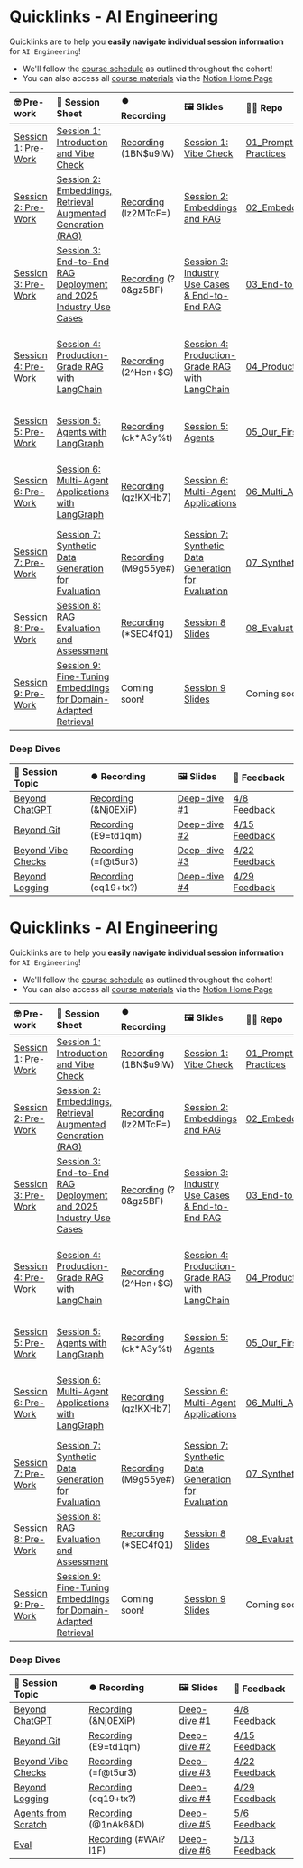 # Quicklinks - AI Engineering

Quicklinks are to help you **easily navigate individual session information** for `AI Engineering`!  

- We'll follow the [course schedule](https://www.notion.so/The-AI-Engineering-Bootcamp-Cohort-6-Course-Schedule-Curriculum-1abcd547af3d80be899be4addee6814c?pvs=4#1abcd547af3d8127a8f4cc26933b14a5) as outlined throughout the cohort!
- You can also access all [course materials](https://www.notion.so/The-AI-Engineering-Bootcamp-Cohort-6-Home-Page-1c8cd547af3d800ebf81c013c5b51856?pvs=4#1c8cd547af3d8130a44ac31310382ca1) via the [Notion Home Page](https://www.notion.so/The-AI-Engineering-Bootcamp-Cohort-6-Home-Page-1c8cd547af3d800ebf81c013c5b51856)


| 🤓 Pre-work | 📰 Session Sheet | ⏺️ Recording  | 🖼️ Slides     | 👨‍💻 Repo     | 📝 Homework      | 📁 Feedback       |
|:-----------------|:-----------------|:-----------------|:-----------------|:-----------------|:-----------------|:-----------------|
| [Session 1: Pre-Work](https://www.notion.so/Session-1-Introduction-and-Vibe-Check-1c8cd547af3d81b596bbdfb64cf4fd2f?pvs=4#1c8cd547af3d81fb96b4f625f3f8e3d6)| [Session 1: Introduction and Vibe Check](https://www.notion.so/Session-1-Introduction-and-Vibe-Check-1c8cd547af3d81b596bbdfb64cf4fd2f) | [Recording](https://us02web.zoom.us/rec/component-page?accessLevel=meeting&action=viewdetailpage&sharelevel=meeting&useWhichPasswd=meeting&requestFrom=pwdCheck&clusterId=us02&componentName=need-password&meetingId=jA0Ow9yIy3bJbS4JYNKzWqWsCl8vK70u7XENGv8p0wYMfyYC5WBaO7UwTBvdEUeR.vim-Lz52p_dMNkN5&originRequestUrl=https%3A%2F%2Fus02web.zoom.us%2Frec%2Fshare%2FxAthIzIUgINK-5XtpX9ENyHiDoJTjhesvzUJtUnCuKlHsPEovEwrQceLrBPWyIsD.c_AcozzNUfIkRwDX) (1BN$u9iW)| [Session 1: Vibe Check](https://www.canva.com/design/DAGjafpn44s/9yUAmHozCw2fscR0S6B70A/edit?utm_content=DAGjafpn44s&utm_campaign=designshare&utm_medium=link2&utm_source=sharebutton) | [01_Prompt Engineering and Prototyping Best Practices](https://github.com/AI-Maker-Space/AIE6/tree/main/01_Prompt%20Engineering%20and%20Prototyping%20Best%20Practices) | [Session 1 Assignment: Vibe Check](https://forms.gle/K1PqHzjriVYerjaU9) | [AIE6 Feedback 4/1](https://forms.gle/EdzBz82yGqVYKfUw9)
| [Session 2: Pre-Work](https://www.notion.so/Session-2-Embeddings-Retrieval-Augmented-Generation-RAG-1c8cd547af3d81978a5af041c0d5b30a?pvs=4#1c8cd547af3d818daab3db56a5e631e9)| [Session 2: Embeddings, Retrieval Augmented Generation (RAG)](https://www.notion.so/Session-2-Embeddings-Retrieval-Augmented-Generation-RAG-1c8cd547af3d81978a5af041c0d5b30a) | [Recording](https://us02web.zoom.us/rec/share/gSn6QuqteVM4gYK9SslqMLx4MRVcwVj1S9RT-wJQYUuSVBkJ14-Fj8qY8d7Tyx-9.7ijgK2xRDpWFZ-bu) (lz2MTcF=)| [Session 2: Embeddings and RAG](https://www.canva.com/design/DAGjaSBtoao/n8G0T_O-2OIQHvgTfqyAxg/edit?utm_content=DAGjaSBtoao&utm_campaign=designshare&utm_medium=link2&utm_source=sharebutton) | [02_Embeddings_and_RAG](https://github.com/AI-Maker-Space/AIE6/tree/main/02_Embeddings_and_RAG) | [Session 2 Assignment: Embeddings & RAG](https://forms.gle/FNkAuvdZe8eiaLTC8)| [AIE6 Feedback 4/3](https://forms.gle/iDTwhJ2nLp5CGkqP6)
| [Session 3: Pre-Work](https://www.notion.so/Session-3-End-to-End-RAG-Deployment-and-2025-Industry-Use-Cases-1c8cd547af3d818fb863ce11710a31ec?pvs=4#1c8cd547af3d81468dbadb4d669435bd)| [Session 3: End-to-End RAG Deployment and 2025 Industry Use Cases ](https://www.notion.so/Session-3-End-to-End-RAG-Deployment-and-2025-Industry-Use-Cases-1c8cd547af3d818fb863ce11710a31ec) | [Recording](https://us02web.zoom.us/rec/share/sGuBqB5go4WPjALRA5y_QkzDHju0qiAtSanlWN8FZLV8mdviZWAcg8fHU8J-hbmp.HlMKdznBNkeB-CgB) (?0&gz5BF)| [Session 3: Industry Use Cases & End-to-End RAG](https://www.canva.com/design/DAGjaej4jRA/W4Vw66N4gbJWvMvojgR5Dg/edit?utm_content=DAGjaej4jRA&utm_campaign=designshare&utm_medium=link2&utm_source=sharebutton) | [03_End-to-End_RAG](https://github.com/AI-Maker-Space/AIE6/tree/main/03_End-to-End_RAG)| [Session 3 Assignment: End-to-End RAG](https://forms.gle/KwkHPyCN6zb1ypno7)| [AIE6 Feedback 4/8](https://forms.gle/oVeEd95qajYVhryF6)
| [Session 4: Pre-Work](https://www.notion.so/Session-4-Production-Grade-RAG-with-LangChain-1c8cd547af3d814c95a8e9ba5bd1a459?pvs=4#1c8cd547af3d81ebb0fcc9e05bf4b311)| [Session 4: Production-Grade RAG with LangChain](https://www.notion.so/Session-4-Production-Grade-RAG-with-LangChain-1c8cd547af3d814c95a8e9ba5bd1a459) | [Recording](https://us02web.zoom.us/rec/share/teO7APMEW8O2HcjzIgdo3MPPrY5ID_t_Qd6QpMTKUVBMuKfG-cGRL-O3idgpjyDp.gyyOfVTXCv4tf7UB) (2^Hen+$G) | [Session 4: Production-Grade RAG with LangChain](https://www.canva.com/design/DAGjaZ1SqwU/0-YVlQBs6uEVP_XEdiADdQ/edit?utm_content=DAGjaZ1SqwU&utm_campaign=designshare&utm_medium=link2&utm_source=sharebutton)| [04_Production_RAG](https://github.com/AI-Maker-Space/AIE6/tree/main/04_Production_RAG) | [Session 4 Assignment: Production RAG with LangGraph and LangChain](https://forms.gle/QnGJcGUZFP7BzdCbA)| [AIE6 Feedback 4/10](https://forms.gle/zU8JJ4umGZUJD26p8)
| [Session 5: Pre-Work](https://www.notion.so/Session-5-Agents-with-LangGraph-1c8cd547af3d81068e44d4e4b901a9a8?pvs=4#1c8cd547af3d81578bedd1d2b11ab888)| [Session 5: Agents with LangGraph](https://www.notion.so/Session-5-Agents-with-LangGraph-1c8cd547af3d81068e44d4e4b901a9a8) | [Recording](https://us02web.zoom.us/rec/play/YvHRbOKYx8QDcTMwli7QjH-npGauB8wkk2gcN7ax7TV_oxQZbPRPdyxUebtH91uVQ8lRgCbP6u0iicmP.Vvroz4VC2XA7DILn?accessLevel=meeting&canPlayFromShare=true&from=my_recording&continueMode=true&componentName=rec-play&originRequestUrl=https%3A%2F%2Fus02web.zoom.us%2Frec%2Fshare%2F-fJk79tgwkAw3gJS0V69OeDvOUJ0EUE0qgOFey9-1uJPnL6oNT6vLmVygOWHl-JV.mYe1JWztYuHqsYWx)  (ck*A3y%t) | [Session 5: Agents](https://www.canva.com/design/DAGjaRyDT1Y/Sy7YaHwHOc19gomlhpq7hw/edit?utm_content=DAGjaRyDT1Y&utm_campaign=designshare&utm_medium=link2&utm_source=sharebutton)| [05_Our_First_Agent_with_LangGraph](https://github.com/AI-Maker-Space/AIE6/tree/main/05_Our_First_Agent_with_LangGraph)| [Session 5 Assignment: Agents with LangGraph](https://forms.gle/bA9BN2bgNLMNB9HXA)| [AIE6 Feedback 4/15](https://forms.gle/Fgb5K4PDKokvtX787)
| [Session 6: Pre-Work](https://www.notion.so/Session-6-Multi-Agent-Applications-with-LangGraph-1c8cd547af3d81499831cdb22d2d00c4?pvs=4#1c8cd547af3d81649ed2d6860e88ffdb)| [Session 6: Multi-Agent Applications with LangGraph](https://www.notion.so/Session-6-Multi-Agent-Applications-with-LangGraph-1c8cd547af3d81499831cdb22d2d00c4) | [Recording](https://us02web.zoom.us/rec/play/LtQQRHi2DSF6CZbn5_Db2EaynPAIss3sbU2rYJAty1LUTVqDRdA4aw2sU3L0llzPZY8yote3-tLVDeOt.5xwaN2D8mUVLd6TZ?accessLevel=meeting&canPlayFromShare=true&from=my_recording&continueMode=true&componentName=rec-play&originRequestUrl=https%3A%2F%2Fus02web.zoom.us%2Frec%2Fshare%2F7BvVgQaZYjGdhoyTcsU84YAGoA_v94nC4tTRTpXVz4QBhE6ibVdLgpZatsQ6i0k.G61StHFXBVhE782l) (qz!KXHb7) | [Session 6: Multi-Agent Applications](https://www.canva.com/design/DAGjaWZ6Xug/8na2xK8dHe3t0H0m5AkBnw/edit?utm_content=DAGjaWZ6Xug&utm_campaign=designshare&utm_medium=link2&utm_source=sharebutton)| [06_Multi_Agent_with_LangGraph](https://github.com/AI-Maker-Space/AIE6/tree/main/06_Multi_Agent_with_LangGraph)| [Session 6 Assignment: Multi-Agent Applications with LangGraph](https://forms.gle/NBSchDZn5KturGndA)| [AIE6 Feedback 4/17](https://forms.gle/g3zZXgqkTk9ULPPV6)
| [Session 7: Pre-Work](https://www.notion.so/Session-7-Synthetic-Data-Generation-for-Evaluation-1c8cd547af3d81999da6cbd18ae4b6a9?pvs=4#1c8cd547af3d81edb0f8ca8017d1cfdb)| [Session 7: Synthetic Data Generation for Evaluation](https://www.notion.so/Session-7-Synthetic-Data-Generation-for-Evaluation-1c8cd547af3d81999da6cbd18ae4b6a9) | [Recording](https://us02web.zoom.us/rec/share/fSb3DEXkbvGFQgQwwXY9Htm7CzLKXqTuOscraGRRFaj7bC7XIODwhgP2VgXpx1Uu.dKkuAcnlOrlQ7Bcq) (M9g55ye#) | [Session 7: Synthetic Data Generation for Evaluation](https://www.canva.com/design/DAGjaZbyELk/2hj3-ZHrH6x4kjz1Y3kAYw/edit?utm_content=DAGjaZbyELk&utm_campaign=designshare&utm_medium=link2&utm_source=sharebutton)| [07_Synthetic_Data_Generation_and_LangSmith](https://github.com/AI-Maker-Space/AIE6/tree/main/07_Synthetic_Data_Generation_and_LangSmith)| [Session 7: Synthetic Data Generation for Evaluation](https://forms.gle/DVmFHjkkgFpAKNoEA)| [AIE6 Feedback 4/22](https://forms.gle/Z1DahTCVsNPp6SrU6)
| [Session 8: Pre-Work](https://www.notion.so/Session-8-RAG-Evaluation-and-Assessment-1c8cd547af3d81d08f7cf5521d0253bb?pvs=4#1c8cd547af3d816583d6c23183b6f87f) | [Session 8: RAG Evaluation and Assessment](https://www.notion.so/Session-8-RAG-Evaluation-and-Assessment-1c8cd547af3d81d08f7cf5521d0253bb) | [Recording](https://us02web.zoom.us/rec/share/zlh_0cIuDgAtzeWsbQnScp-pjpdmVXvAAZv-Zi6sznb3IqCZTvcCQbfD-bXGUerr.fJP0Ywlyxlp0XPpe ) (*$EC4fQ1) | [Session 8 Slides](https://www.canva.com/design/DAGjadKGqcw/0Gff9K2EwbOb3lX14un3uw/edit?utm_content=DAGjadKGqcw&utm_campaign=designshare&utm_medium=link2&utm_source=sharebutton) | [08_Evaluating_RAG_With_Ragas](https://github.com/AI-Maker-Space/AIE6/tree/main/08_Evaluating_RAG_With_Ragas) | [Session 8: RAG Evaluation and Assessment](https://forms.gle/ujAQLqx2ZHMWTUH79) | [AIE6 Feedback 4/24](https://forms.gle/wA7p89e6svCgjtr58) |
| [Session 9: Pre-Work](https://www.notion.so/Session-9-Fine-Tuning-Embeddings-or-Domain-Adapted-Retrieval-1c8cd547af3d8149ad72c973dc5cf5a4?pvs=4#1c8cd547af3d81e0be77c44ecd1f3b18) | [Session 9: Fine-Tuning Embeddings for Domain-Adapted Retrieval](https://www.notion.so/Session-9-Fine-Tuning-Embeddings-or-Domain-Adapted-Retrieval-1c8cd547af3d8149ad72c973dc5cf5a4) | Coming soon! | [Session 9 Slides](https://www.canva.com/design/DAGjaWnHcpc/FldhHF9cO4TE-sMajps5Zg/edit?utm_content=DAGjaWnHcpc&utm_campaign=designshare&utm_medium=link2&utm_source=sharebutton) | Coming soon! | [Session 9: Fine-Tuning Embeddings for Domain-Adapted Retrieval](https://forms.gle/2HBCAp2PTGjvBejd8) | [AIE6 Feedback 4/29](https://forms.gle/rmo1SBia2vvyBxaU8) |




### Deep Dives

| 📰 Session Topic | ⏺️ Recording  | 🖼️ Slides     | 📁 Feedback       |
|:-----------------|:-----------------|:-----------------|:-----------------|
| [Beyond ChatGPT](https://www.notion.so/The-AI-Engineering-Bootcamp-Cohort-6-Home-Page-1c8cd547af3d800ebf81c013c5b51856?pvs=4#1c8cd547af3d80ce8764d4334afad9ce)| [Recording](https://us02web.zoom.us/rec/play/GS0b7kpRbsTAsGni_hM4ujAgr3JryonUTIDg4PPcZkML5DxC5LrFU0yRFjV2iNuEAKd3op1NcCjjDo9C.d4r751DA8U7pG_oP?accessLevel=meeting&canPlayFromShare=true&from=my_recording&continueMode=true&componentName=rec-play&originRequestUrl=https%3A%2F%2Fus02web.zoom.us%2Frec%2Fshare%2FKxnTJeWLpzXH37p-meYND3DQ8O3xwrh-8ZXXE8s1XMfUwupK3elMz2iwGwkwEbbB.xVubT-NIYKfm13Pw)  (&Nj0EXiP)| [Deep-dive #1](https://www.canva.com/design/DAGjOjzPGx8/_pff1iaQwtq7rTkk8Pv6lQ/edit?utm_content=DAGjOjzPGx8&utm_campaign=designshare&utm_medium=link2&utm_source=sharebutton) | [4/8 Feedback](https://forms.gle/oqxSCqD3FpU7SdrD7)
| [Beyond Git](https://www.notion.so/The-AI-Engineering-Bootcamp-Cohort-6-Home-Page-1c8cd547af3d800ebf81c013c5b51856?pvs=4#1c8cd547af3d80ee8e9cd2ae0a34d67f)| [Recording](https://us02web.zoom.us/rec/share/uENF6XXOygGnwk2c1lpanskpVnhj5NNapunrzQ8oSuwZEsgzUsHsBY_Dxx2i_UH8.lnHhHDb98ju1aImG )  (E9=td1qm)| [Deep-dive #2](https://www.canva.com/design/DAGjOhvr_PY/EFUnepWIM2fHSs47pn8Bwg/edit?utm_content=DAGjOhvr_PY&utm_campaign=designshare&utm_medium=link2&utm_source=sharebutton) | [4/15 Feedback](https://forms.gle/1rq5Sjs8Tehq4EJw8)
| [Beyond Vibe Checks](https://www.notion.so/The-AI-Engineering-Bootcamp-Cohort-6-Home-Page-1c8cd547af3d800ebf81c013c5b51856?pvs=4#1c8cd547af3d8031b8e6fd0b8a4d4360)| [Recording](https://us02web.zoom.us/rec/share/--luWdRW_giv6e9Uv_aoUptQqikC6slFQh397PVsieQZ90qLDABACa_KK5C5aDX3.wPBmiiax8Sc71E7k)  (=f@t5ur3)| [Deep-dive #3](https://www.canva.com/design/DAGlRLyRwME/C4Sk7I_TPGM3ikeLiprvZA/edit?utm_content=DAGlRLyRwME&utm_campaign=designshare&utm_medium=link2&utm_source=sharebutton) | [4/22 Feedback](https://forms.gle/uutm2mPfJ4nMYNLs8)
| [Beyond Logging](https://www.notion.so/The-AI-Engineering-Bootcamp-Cohort-6-Home-Page-1c8cd547af3d800ebf81c013c5b51856?pvs=4#1c8cd547af3d809f9e37d63fbf269c02)| [Recording](https://us02web.zoom.us/rec/share/WBe7Hwim50i_FexK1XgqpIUIXasEJdrQTv27gslIliqK8i8wGc3KH8bV_iB6xUVf.ycnN8bs1dmw6utpU)  (cq19+tx?)| [Deep-dive #4](https://www.canva.com/design/DAGl7NUvWXg/cTHKg-MGAr0hewMVCUByVA/edit?utm_content=DAGl7NUvWXg&utm_campaign=designshare&utm_medium=link2&utm_source=sharebutton) | [4/29 Feedback](https://forms.gle/ztAdvyGNK7hwu3fZ6)

# Quicklinks - AI Engineering

Quicklinks are to help you **easily navigate individual session information** for `AI Engineering`!  

- We'll follow the [course schedule](https://www.notion.so/The-AI-Engineering-Bootcamp-Cohort-6-Course-Schedule-Curriculum-1abcd547af3d80be899be4addee6814c?pvs=4#1abcd547af3d8127a8f4cc26933b14a5) as outlined throughout the cohort!
- You can also access all [course materials](https://www.notion.so/The-AI-Engineering-Bootcamp-Cohort-6-Home-Page-1c8cd547af3d800ebf81c013c5b51856?pvs=4#1c8cd547af3d8130a44ac31310382ca1) via the [Notion Home Page](https://www.notion.so/The-AI-Engineering-Bootcamp-Cohort-6-Home-Page-1c8cd547af3d800ebf81c013c5b51856)


| 🤓 Pre-work | 📰 Session Sheet | ⏺️ Recording  | 🖼️ Slides     | 👨‍💻 Repo     | 📝 Homework      | 📁 Feedback       |
|:-----------------|:-----------------|:-----------------|:-----------------|:-----------------|:-----------------|:-----------------|
| [Session 1: Pre-Work](https://www.notion.so/Session-1-Introduction-and-Vibe-Check-1c8cd547af3d81b596bbdfb64cf4fd2f?pvs=4#1c8cd547af3d81fb96b4f625f3f8e3d6)| [Session 1: Introduction and Vibe Check](https://www.notion.so/Session-1-Introduction-and-Vibe-Check-1c8cd547af3d81b596bbdfb64cf4fd2f) | [Recording](https://us02web.zoom.us/rec/component-page?accessLevel=meeting&action=viewdetailpage&sharelevel=meeting&useWhichPasswd=meeting&requestFrom=pwdCheck&clusterId=us02&componentName=need-password&meetingId=jA0Ow9yIy3bJbS4JYNKzWqWsCl8vK70u7XENGv8p0wYMfyYC5WBaO7UwTBvdEUeR.vim-Lz52p_dMNkN5&originRequestUrl=https%3A%2F%2Fus02web.zoom.us%2Frec%2Fshare%2FxAthIzIUgINK-5XtpX9ENyHiDoJTjhesvzUJtUnCuKlHsPEovEwrQceLrBPWyIsD.c_AcozzNUfIkRwDX) (1BN$u9iW)| [Session 1: Vibe Check](https://www.canva.com/design/DAGjafpn44s/9yUAmHozCw2fscR0S6B70A/edit?utm_content=DAGjafpn44s&utm_campaign=designshare&utm_medium=link2&utm_source=sharebutton) | [01_Prompt Engineering and Prototyping Best Practices](https://github.com/AI-Maker-Space/AIE6/tree/main/01_Prompt%20Engineering%20and%20Prototyping%20Best%20Practices) | [Session 1 Assignment: Vibe Check](https://forms.gle/K1PqHzjriVYerjaU9) | [AIE6 Feedback 4/1](https://forms.gle/EdzBz82yGqVYKfUw9)
| [Session 2: Pre-Work](https://www.notion.so/Session-2-Embeddings-Retrieval-Augmented-Generation-RAG-1c8cd547af3d81978a5af041c0d5b30a?pvs=4#1c8cd547af3d818daab3db56a5e631e9)| [Session 2: Embeddings, Retrieval Augmented Generation (RAG)](https://www.notion.so/Session-2-Embeddings-Retrieval-Augmented-Generation-RAG-1c8cd547af3d81978a5af041c0d5b30a) | [Recording](https://us02web.zoom.us/rec/share/gSn6QuqteVM4gYK9SslqMLx4MRVcwVj1S9RT-wJQYUuSVBkJ14-Fj8qY8d7Tyx-9.7ijgK2xRDpWFZ-bu) (lz2MTcF=)| [Session 2: Embeddings and RAG](https://www.canva.com/design/DAGjaSBtoao/n8G0T_O-2OIQHvgTfqyAxg/edit?utm_content=DAGjaSBtoao&utm_campaign=designshare&utm_medium=link2&utm_source=sharebutton) | [02_Embeddings_and_RAG](https://github.com/AI-Maker-Space/AIE6/tree/main/02_Embeddings_and_RAG) | [Session 2 Assignment: Embeddings & RAG](https://forms.gle/FNkAuvdZe8eiaLTC8)| [AIE6 Feedback 4/3](https://forms.gle/iDTwhJ2nLp5CGkqP6)
| [Session 3: Pre-Work](https://www.notion.so/Session-3-End-to-End-RAG-Deployment-and-2025-Industry-Use-Cases-1c8cd547af3d818fb863ce11710a31ec?pvs=4#1c8cd547af3d81468dbadb4d669435bd)| [Session 3: End-to-End RAG Deployment and 2025 Industry Use Cases ](https://www.notion.so/Session-3-End-to-End-RAG-Deployment-and-2025-Industry-Use-Cases-1c8cd547af3d818fb863ce11710a31ec) | [Recording](https://us02web.zoom.us/rec/share/sGuBqB5go4WPjALRA5y_QkzDHju0qiAtSanlWN8FZLV8mdviZWAcg8fHU8J-hbmp.HlMKdznBNkeB-CgB) (?0&gz5BF)| [Session 3: Industry Use Cases & End-to-End RAG](https://www.canva.com/design/DAGjaej4jRA/W4Vw66N4gbJWvMvojgR5Dg/edit?utm_content=DAGjaej4jRA&utm_campaign=designshare&utm_medium=link2&utm_source=sharebutton) | [03_End-to-End_RAG](https://github.com/AI-Maker-Space/AIE6/tree/main/03_End-to-End_RAG)| [Session 3 Assignment: End-to-End RAG](https://forms.gle/KwkHPyCN6zb1ypno7)| [AIE6 Feedback 4/8](https://forms.gle/oVeEd95qajYVhryF6)
| [Session 4: Pre-Work](https://www.notion.so/Session-4-Production-Grade-RAG-with-LangChain-1c8cd547af3d814c95a8e9ba5bd1a459?pvs=4#1c8cd547af3d81ebb0fcc9e05bf4b311)| [Session 4: Production-Grade RAG with LangChain](https://www.notion.so/Session-4-Production-Grade-RAG-with-LangChain-1c8cd547af3d814c95a8e9ba5bd1a459) | [Recording](https://us02web.zoom.us/rec/share/teO7APMEW8O2HcjzIgdo3MPPrY5ID_t_Qd6QpMTKUVBMuKfG-cGRL-O3idgpjyDp.gyyOfVTXCv4tf7UB) (2^Hen+$G) | [Session 4: Production-Grade RAG with LangChain](https://www.canva.com/design/DAGjaZ1SqwU/0-YVlQBs6uEVP_XEdiADdQ/edit?utm_content=DAGjaZ1SqwU&utm_campaign=designshare&utm_medium=link2&utm_source=sharebutton)| [04_Production_RAG](https://github.com/AI-Maker-Space/AIE6/tree/main/04_Production_RAG) | [Session 4 Assignment: Production RAG with LangGraph and LangChain](https://forms.gle/QnGJcGUZFP7BzdCbA)| [AIE6 Feedback 4/10](https://forms.gle/zU8JJ4umGZUJD26p8)
| [Session 5: Pre-Work](https://www.notion.so/Session-5-Agents-with-LangGraph-1c8cd547af3d81068e44d4e4b901a9a8?pvs=4#1c8cd547af3d81578bedd1d2b11ab888)| [Session 5: Agents with LangGraph](https://www.notion.so/Session-5-Agents-with-LangGraph-1c8cd547af3d81068e44d4e4b901a9a8) | [Recording](https://us02web.zoom.us/rec/play/YvHRbOKYx8QDcTMwli7QjH-npGauB8wkk2gcN7ax7TV_oxQZbPRPdyxUebtH91uVQ8lRgCbP6u0iicmP.Vvroz4VC2XA7DILn?accessLevel=meeting&canPlayFromShare=true&from=my_recording&continueMode=true&componentName=rec-play&originRequestUrl=https%3A%2F%2Fus02web.zoom.us%2Frec%2Fshare%2F-fJk79tgwkAw3gJS0V69OeDvOUJ0EUE0qgOFey9-1uJPnL6oNT6vLmVygOWHl-JV.mYe1JWztYuHqsYWx)  (ck*A3y%t) | [Session 5: Agents](https://www.canva.com/design/DAGjaRyDT1Y/Sy7YaHwHOc19gomlhpq7hw/edit?utm_content=DAGjaRyDT1Y&utm_campaign=designshare&utm_medium=link2&utm_source=sharebutton)| [05_Our_First_Agent_with_LangGraph](https://github.com/AI-Maker-Space/AIE6/tree/main/05_Our_First_Agent_with_LangGraph)| [Session 5 Assignment: Agents with LangGraph](https://forms.gle/bA9BN2bgNLMNB9HXA)| [AIE6 Feedback 4/15](https://forms.gle/Fgb5K4PDKokvtX787)
| [Session 6: Pre-Work](https://www.notion.so/Session-6-Multi-Agent-Applications-with-LangGraph-1c8cd547af3d81499831cdb22d2d00c4?pvs=4#1c8cd547af3d81649ed2d6860e88ffdb)| [Session 6: Multi-Agent Applications with LangGraph](https://www.notion.so/Session-6-Multi-Agent-Applications-with-LangGraph-1c8cd547af3d81499831cdb22d2d00c4) | [Recording](https://us02web.zoom.us/rec/play/LtQQRHi2DSF6CZbn5_Db2EaynPAIss3sbU2rYJAty1LUTVqDRdA4aw2sU3L0llzPZY8yote3-tLVDeOt.5xwaN2D8mUVLd6TZ?accessLevel=meeting&canPlayFromShare=true&from=my_recording&continueMode=true&componentName=rec-play&originRequestUrl=https%3A%2F%2Fus02web.zoom.us%2Frec%2Fshare%2F7BvVgQaZYjGdhoyTcsU84YAGoA_v94nC4tTRTpXVz4QBhE6ibVdLgpZatsQ6i0k.G61StHFXBVhE782l) (qz!KXHb7) | [Session 6: Multi-Agent Applications](https://www.canva.com/design/DAGjaWZ6Xug/8na2xK8dHe3t0H0m5AkBnw/edit?utm_content=DAGjaWZ6Xug&utm_campaign=designshare&utm_medium=link2&utm_source=sharebutton)| [06_Multi_Agent_with_LangGraph](https://github.com/AI-Maker-Space/AIE6/tree/main/06_Multi_Agent_with_LangGraph)| [Session 6 Assignment: Multi-Agent Applications with LangGraph](https://forms.gle/NBSchDZn5KturGndA)| [AIE6 Feedback 4/17](https://forms.gle/g3zZXgqkTk9ULPPV6)
| [Session 7: Pre-Work](https://www.notion.so/Session-7-Synthetic-Data-Generation-for-Evaluation-1c8cd547af3d81999da6cbd18ae4b6a9?pvs=4#1c8cd547af3d81edb0f8ca8017d1cfdb)| [Session 7: Synthetic Data Generation for Evaluation](https://www.notion.so/Session-7-Synthetic-Data-Generation-for-Evaluation-1c8cd547af3d81999da6cbd18ae4b6a9) | [Recording](https://us02web.zoom.us/rec/share/fSb3DEXkbvGFQgQwwXY9Htm7CzLKXqTuOscraGRRFaj7bC7XIODwhgP2VgXpx1Uu.dKkuAcnlOrlQ7Bcq) (M9g55ye#) | [Session 7: Synthetic Data Generation for Evaluation](https://www.canva.com/design/DAGjaZbyELk/2hj3-ZHrH6x4kjz1Y3kAYw/edit?utm_content=DAGjaZbyELk&utm_campaign=designshare&utm_medium=link2&utm_source=sharebutton)| [07_Synthetic_Data_Generation_and_LangSmith](https://github.com/AI-Maker-Space/AIE6/tree/main/07_Synthetic_Data_Generation_and_LangSmith)| [Session 7: Synthetic Data Generation for Evaluation](https://forms.gle/DVmFHjkkgFpAKNoEA)| [AIE6 Feedback 4/22](https://forms.gle/Z1DahTCVsNPp6SrU6)
| [Session 8: Pre-Work](https://www.notion.so/Session-8-RAG-Evaluation-and-Assessment-1c8cd547af3d81d08f7cf5521d0253bb?pvs=4#1c8cd547af3d816583d6c23183b6f87f) | [Session 8: RAG Evaluation and Assessment](https://www.notion.so/Session-8-RAG-Evaluation-and-Assessment-1c8cd547af3d81d08f7cf5521d0253bb) | [Recording](https://us02web.zoom.us/rec/share/zlh_0cIuDgAtzeWsbQnScp-pjpdmVXvAAZv-Zi6sznb3IqCZTvcCQbfD-bXGUerr.fJP0Ywlyxlp0XPpe ) (*$EC4fQ1) | [Session 8 Slides](https://www.canva.com/design/DAGjadKGqcw/0Gff9K2EwbOb3lX14un3uw/edit?utm_content=DAGjadKGqcw&utm_campaign=designshare&utm_medium=link2&utm_source=sharebutton) | [08_Evaluating_RAG_With_Ragas](https://github.com/AI-Maker-Space/AIE6/tree/main/08_Evaluating_RAG_With_Ragas) | [Session 8: RAG Evaluation and Assessment](https://forms.gle/ujAQLqx2ZHMWTUH79) | [AIE6 Feedback 4/24](https://forms.gle/wA7p89e6svCgjtr58) |
| [Session 9: Pre-Work](https://www.notion.so/Session-9-Fine-Tuning-Embeddings-or-Domain-Adapted-Retrieval-1c8cd547af3d8149ad72c973dc5cf5a4?pvs=4#1c8cd547af3d81e0be77c44ecd1f3b18) | [Session 9: Fine-Tuning Embeddings for Domain-Adapted Retrieval](https://www.notion.so/Session-9-Fine-Tuning-Embeddings-or-Domain-Adapted-Retrieval-1c8cd547af3d8149ad72c973dc5cf5a4) | Coming soon! | [Session 9 Slides](https://www.canva.com/design/DAGjaWnHcpc/FldhHF9cO4TE-sMajps5Zg/edit?utm_content=DAGjaWnHcpc&utm_campaign=designshare&utm_medium=link2&utm_source=sharebutton) | Coming soon! | [Session 9: Fine-Tuning Embeddings for Domain-Adapted Retrieval](https://forms.gle/2HBCAp2PTGjvBejd8) | [AIE6 Feedback 4/29](https://forms.gle/rmo1SBia2vvyBxaU8) |



### Deep Dives

| 📰 Session Topic | ⏺️ Recording  | 🖼️ Slides     | 📁 Feedback       |
|:-----------------|:-----------------|:-----------------|:-----------------|
| [Beyond ChatGPT](https://www.notion.so/The-AI-Engineering-Bootcamp-Cohort-6-Home-Page-1c8cd547af3d800ebf81c013c5b51856?pvs=4#1c8cd547af3d80ce8764d4334afad9ce)| [Recording](https://us02web.zoom.us/rec/play/GS0b7kpRbsTAsGni_hM4ujAgr3JryonUTIDg4PPcZkML5DxC5LrFU0yRFjV2iNuEAKd3op1NcCjjDo9C.d4r751DA8U7pG_oP?accessLevel=meeting&canPlayFromShare=true&from=my_recording&continueMode=true&componentName=rec-play&originRequestUrl=https%3A%2F%2Fus02web.zoom.us%2Frec%2Fshare%2FKxnTJeWLpzXH37p-meYND3DQ8O3xwrh-8ZXXE8s1XMfUwupK3elMz2iwGwkwEbbB.xVubT-NIYKfm13Pw)  (&Nj0EXiP)| [Deep-dive #1](https://www.canva.com/design/DAGjOjzPGx8/_pff1iaQwtq7rTkk8Pv6lQ/edit?utm_content=DAGjOjzPGx8&utm_campaign=designshare&utm_medium=link2&utm_source=sharebutton) | [4/8 Feedback](https://forms.gle/oqxSCqD3FpU7SdrD7)
| [Beyond Git](https://www.notion.so/The-AI-Engineering-Bootcamp-Cohort-6-Home-Page-1c8cd547af3d800ebf81c013c5b51856?pvs=4#1c8cd547af3d80ee8e9cd2ae0a34d67f)| [Recording](https://us02web.zoom.us/rec/share/uENF6XXOygGnwk2c1lpanskpVnhj5NNapunrzQ8oSuwZEsgzUsHsBY_Dxx2i_UH8.lnHhHDb98ju1aImG )  (E9=td1qm)| [Deep-dive #2](https://www.canva.com/design/DAGjOhvr_PY/EFUnepWIM2fHSs47pn8Bwg/edit?utm_content=DAGjOhvr_PY&utm_campaign=designshare&utm_medium=link2&utm_source=sharebutton) | [4/15 Feedback](https://forms.gle/1rq5Sjs8Tehq4EJw8)
| [Beyond Vibe Checks](https://www.notion.so/The-AI-Engineering-Bootcamp-Cohort-6-Home-Page-1c8cd547af3d800ebf81c013c5b51856?pvs=4#1c8cd547af3d8031b8e6fd0b8a4d4360)| [Recording](https://us02web.zoom.us/rec/share/--luWdRW_giv6e9Uv_aoUptQqikC6slFQh397PVsieQZ90qLDABACa_KK5C5aDX3.wPBmiiax8Sc71E7k)  (=f@t5ur3)| [Deep-dive #3](https://www.canva.com/design/DAGlRLyRwME/C4Sk7I_TPGM3ikeLiprvZA/edit?utm_content=DAGlRLyRwME&utm_campaign=designshare&utm_medium=link2&utm_source=sharebutton) | [4/22 Feedback](https://forms.gle/uutm2mPfJ4nMYNLs8)
| [Beyond Logging](https://www.notion.so/The-AI-Engineering-Bootcamp-Cohort-6-Home-Page-1c8cd547af3d800ebf81c013c5b51856?pvs=4#1c8cd547af3d809f9e37d63fbf269c02)| [Recording](https://us02web.zoom.us/rec/share/WBe7Hwim50i_FexK1XgqpIUIXasEJdrQTv27gslIliqK8i8wGc3KH8bV_iB6xUVf.ycnN8bs1dmw6utpU)  (cq19+tx?)| [Deep-dive #4](https://www.canva.com/design/DAGl7NUvWXg/cTHKg-MGAr0hewMVCUByVA/edit?utm_content=DAGl7NUvWXg&utm_campaign=designshare&utm_medium=link2&utm_source=sharebutton) | [4/29 Feedback](https://forms.gle/ztAdvyGNK7hwu3fZ6)
| [Agents from Scratch](https://www.notion.so/The-AI-Engineering-Bootcamp-Cohort-6-Home-Page-1c8cd547af3d800ebf81c013c5b51856?pvs=4#1c8cd547af3d805cabb5ed6193b56db3)| [Recording](https://us02web.zoom.us/rec/share/rx2AjIsMqu7lWKx9YE39OqYOxGJTetAMKhVL_I-7XtESnRFjOEjz7opHh-IswjtM.QAjCwCWZuUSfJwWu)  (@1nAk6&D)| [Deep-dive #5](https://www.canva.com/design/DAGmmIndnCw/jb-zBjEz8HWbJNm6RcPtmg/edit?utm_content=DAGmmIndnCw&utm_campaign=designshare&utm_medium=link2&utm_source=sharebutton) | [5/6 Feedback](https://forms.gle/kmQ6cdAJ25ckLXSJ9)
| [Eval](https://www.notion.so/The-AI-Engineering-Bootcamp-Cohort-6-Home-Page-1c8cd547af3d800ebf81c013c5b51856?pvs=4#1c8cd547af3d80f7bf64c0d6c9c34f7a)| [Recording](https://us02web.zoom.us/rec/share/Zvg5XTWyOgCfX7WspRTC9l9Q71CHS1miTaghZfVypisofrRtp7cBI2fuA9hvwMhf.BSt-K1DMBYjJd6b1)  (#WAi?I1F)| [Deep-dive #6](https://www.canva.com/design/DAGnPJkrdVs/lHsSJvC2XAyPUOG3YPdzYg/edit?utm_content=DAGnPJkrdVs&utm_campaign=designshare&utm_medium=link2&utm_source=sharebutton) | [5/13 Feedback](https://forms.gle/LZh3P2pqxVdpDL6WA)

